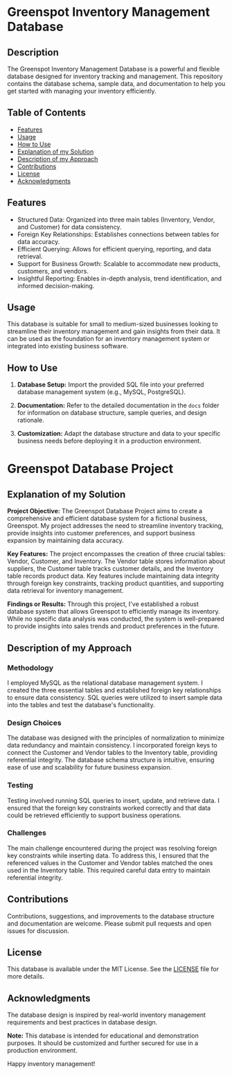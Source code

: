 # Greenspot Inventory Management Database

## Description
The Greenspot Inventory Management Database is a powerful and flexible database designed for inventory tracking and management. This repository contains the database schema, sample data, and documentation to help you get started with managing your inventory efficiently.

## Table of Contents
- [Features](#features)
- [Usage](#usage)
- [How to Use](#how-to-use)
- [Explanation of my Solution](#explanation-of-my-solution)
- [Description of my Approach](#description-of-my-approach)
- [Contributions](#contributions)
- [License](#license)
- [Acknowledgments](#acknowledgments)

## Features
- Structured Data: Organized into three main tables (Inventory, Vendor, and Customer) for data consistency.
- Foreign Key Relationships: Establishes connections between tables for data accuracy.
- Efficient Querying: Allows for efficient querying, reporting, and data retrieval.
- Support for Business Growth: Scalable to accommodate new products, customers, and vendors.
- Insightful Reporting: Enables in-depth analysis, trend identification, and informed decision-making.

## Usage
This database is suitable for small to medium-sized businesses looking to streamline their inventory management and gain insights from their data. It can be used as the foundation for an inventory management system or integrated into existing business software.

## How to Use
1. **Database Setup:** Import the provided SQL file into your preferred database management system (e.g., MySQL, PostgreSQL).

2. **Documentation:** Refer to the detailed documentation in the `docs` folder for information on database structure, sample queries, and design rationale.

3. **Customization:** Adapt the database structure and data to your specific business needs before deploying it in a production environment.
# Greenspot Database Project

## Explanation of my Solution

**Project Objective:** The Greenspot Database Project aims to create a comprehensive and efficient database system for a fictional business, Greenspot. My project addresses the need to streamline inventory tracking, provide insights into customer preferences, and support business expansion by maintaining data accuracy.

**Key Features:** The project encompasses the creation of three crucial tables: Vendor, Customer, and Inventory. The Vendor table stores information about suppliers, the Customer table tracks customer details, and the Inventory table records product data. Key features include maintaining data integrity through foreign key constraints, tracking product quantities, and supporting data retrieval for inventory management.

**Findings or Results:** Through this project, I've established a robust database system that allows Greenspot to efficiently manage its inventory. While no specific data analysis was conducted, the system is well-prepared to provide insights into sales trends and product preferences in the future.

## Description of my Approach

### Methodology

I employed MySQL as the relational database management system. I created the three essential tables and established foreign key relationships to ensure data consistency. SQL queries were utilized to insert sample data into the tables and test the database's functionality.

### Design Choices

The database was designed with the principles of normalization to minimize data redundancy and maintain consistency. I incorporated foreign keys to connect the Customer and Vendor tables to the Inventory table, providing referential integrity. The database schema structure is intuitive, ensuring ease of use and scalability for future business expansion.

### Testing

Testing involved running SQL queries to insert, update, and retrieve data. I ensured that the foreign key constraints worked correctly and that data could be retrieved efficiently to support business operations.

### Challenges

The main challenge encountered during the project was resolving foreign key constraints while inserting data. To address this, I ensured that the referenced values in the Customer and Vendor tables matched the ones used in the Inventory table. This required careful data entry to maintain referential integrity.

## Contributions
Contributions, suggestions, and improvements to the database structure and documentation are welcome. Please submit pull requests and open issues for discussion.

## License
This database is available under the MIT License. See the [LICENSE](LICENSE) file for more details.

## Acknowledgments
The database design is inspired by real-world inventory management requirements and best practices in database design.

**Note:** This database is intended for educational and demonstration purposes. It should be customized and further secured for use in a production environment.

Happy inventory management!
